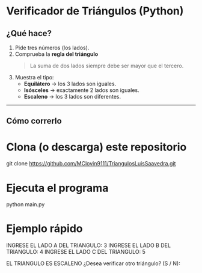 # Verificador de Triángulos (Python)

## ¿Qué hace?
1. Pide tres números (los lados).  
2. Comprueba la **regla del triángulo**  
   > La suma de dos lados siempre debe ser mayor que el tercero.  
3. Muestra el tipo:
   - **Equilátero** → los 3 lados son iguales.  
   - **Isósceles**  → exactamente 2 lados son iguales.  
   - **Escaleno**   → los 3 lados son diferentes.

---

## Cómo correrlo 
# Clona (o descarga) este repositorio
git clone https://github.com/MClovin9111/TriangulosLuisSaavedra.git

# Ejecuta el programa
python main.py

# Ejemplo rápido
INGRESE EL LADO A DEL TRIANGULO: 3
INGRESE EL LADO B DEL TRIANGULO: 4
INGRESE EL LADO C DEL TRIANGULO: 5

EL TRIANGULO ES ESCALENO
¿Desea verificar otro triángulo? (S / N):
 
